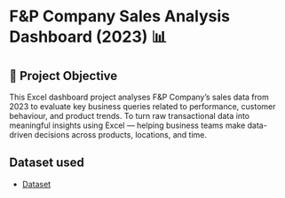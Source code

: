 # F&P Company Sales Analysis Dashboard (2023) 📊

## 🎯 Project Objective
This Excel dashboard project analyses F&P Company’s sales data from 2023 to evaluate key business queries related to performance, customer behaviour, and product trends.
To turn raw transactional data into meaningful insights using Excel — helping business teams make data-driven decisions across products, locations, and time.

## Dataset used
- <a href="https://github.com/Raghunath-analytics/Data-Analysis-Dashboard-/blob/main/F%26P_Sales_%20Dashboard.xlsx">Dataset</a>
